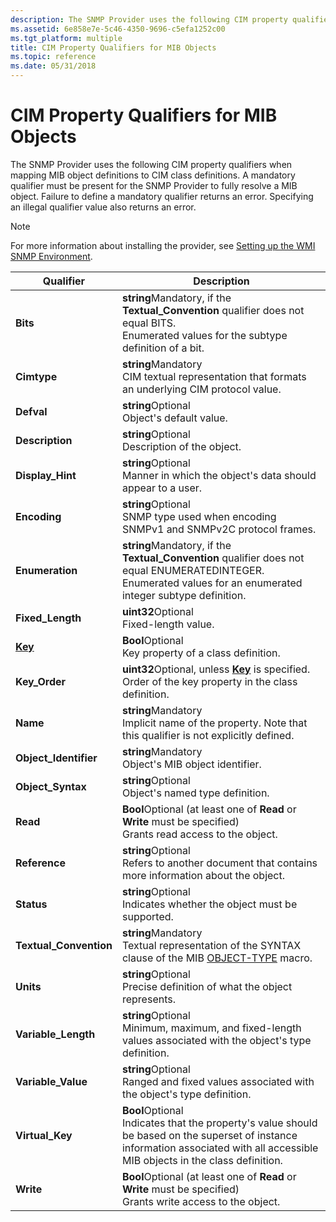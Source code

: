 ```yaml
---
description: The SNMP Provider uses the following CIM property qualifiers when mapping MIB object definitions to CIM class definitions.
ms.assetid: 6e858e7e-5c46-4350-9696-c5efa1252c00
ms.tgt_platform: multiple
title: CIM Property Qualifiers for MIB Objects
ms.topic: reference
ms.date: 05/31/2018
---
```


# CIM Property Qualifiers for MIB Objects

The SNMP Provider uses the following CIM property qualifiers when mapping MIB object definitions to CIM class definitions. A mandatory qualifier must be present for the SNMP Provider to fully resolve a MIB object. Failure to define a mandatory qualifier returns an error. Specifying an illegal qualifier value also returns an error.

> [!Note]  
> For more information about installing the provider, see [Setting up the WMI SNMP Environment](setting-up-the-wmi-snmp-environment.md).

 



| Qualifier                          | Description                                                                                                                                                                                            |
|------------------------------------|--------------------------------------------------------------------------------------------------------------------------------------------------------------------------------------------------------|
| **Bits**                           | **string**Mandatory, if the **Textual\_Convention** qualifier does not equal BITS.<br/> Enumerated values for the subtype definition of a bit.<br/>                                        |
| **Cimtype**                        | **string**Mandatory<br/> CIM textual representation that formats an underlying CIM protocol value.<br/>                                                                                    |
| **Defval**                         | **string**Optional<br/> Object's default value.<br/>                                                                                                                                       |
| **Description**                    | **string**Optional<br/> Description of the object.<br/>                                                                                                                                    |
| **Display\_Hint**                  | **string**Optional<br/> Manner in which the object's data should appear to a user.<br/>                                                                                                    |
| **Encoding**                       | **string**Optional<br/> SNMP type used when encoding SNMPv1 and SNMPv2C protocol frames.<br/>                                                                                              |
| **Enumeration**                    | **string**Mandatory, if the **Textual\_Convention** qualifier does not equal ENUMERATEDINTEGER.<br/> Enumerated values for an enumerated integer subtype definition.<br/>                  |
| **Fixed\_Length**                  | **uint32**Optional<br/> Fixed-length value.<br/>                                                                                                                                           |
| [**Key**](standard-qualifiers.md) | **Bool**Optional<br/> Key property of a class definition.<br/>                                                                                                                             |
| **Key\_Order**                     | **uint32**Optional, unless [**Key**](standard-qualifiers.md) is specified.<br/> Order of the key property in the class definition.<br/>                                                   |
| **Name**                           | **string**Mandatory<br/> Implicit name of the property. Note that this qualifier is not explicitly defined.<br/>                                                                           |
| **Object\_Identifier**             | **string**Mandatory<br/> Object's MIB object identifier.<br/>                                                                                                                              |
| **Object\_Syntax**                 | **string**Optional<br/> Object's named type definition.<br/>                                                                                                                               |
| **Read**                           | **Bool**Optional (at least one of **Read** or **Write** must be specified)<br/> Grants read access to the object.<br/>                                                                     |
| **Reference**                      | **string**Optional<br/> Refers to another document that contains more information about the object.<br/>                                                                                   |
| **Status**                         | **string**Optional<br/> Indicates whether the object must be supported.<br/>                                                                                                               |
| **Textual\_Convention**            | **string**Mandatory<br/> Textual representation of the SYNTAX clause of the MIB [OBJECT-TYPE](object-type-macro.md) macro.<br/>                                                           |
| **Units**                          | **string**Optional<br/> Precise definition of what the object represents.<br/>                                                                                                             |
| **Variable\_Length**               | **string**Optional<br/> Minimum, maximum, and fixed-length values associated with the object's type definition.<br/>                                                                       |
| **Variable\_Value**                | **string**Optional<br/> Ranged and fixed values associated with the object's type definition.<br/>                                                                                         |
| **Virtual\_Key**                   | **Bool**Optional<br/> Indicates that the property's value should be based on the superset of instance information associated with all accessible MIB objects in the class definition.<br/> |
| **Write**                          | **Bool**Optional (at least one of **Read** or **Write** must be specified)<br/> Grants write access to the object.<br/>                                                                    |



 

 

 




